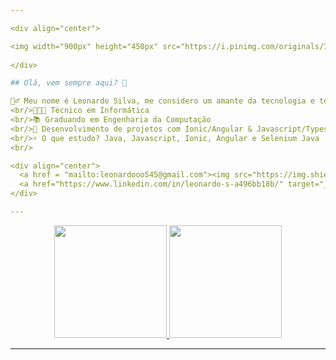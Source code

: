 ```yaml
---

<div align="center">

<img width="900px" height="450px" src="https://i.pinimg.com/originals/7a/9e/eb/7a9eeb4fa972a27c412e6a114386115b.jpg">
  
</div>

## Olá, vem sempre aqui? 🚀

🙋‍♂️ Meu nome é Leonardo Silva, me considero um amante da tecnologia e tento a cada dia aprender coisas novas...
<br/>👨🏽‍💻 Técnico em Informática
<br/>📚 Graduando em Engenharia da Computação
<br/>🔧 Desenvolvimento de projetos com Ionic/Angular & Javascript/Typescript, Automação de Testes (Selenium WebDriver)
<br/>⚡️ O que estudo? Java, Javascript, Ionic, Angular e Selenium Java
<br/>

<div align="center">
  <a href = "mailto:leonardooo545@gmail.com"><img src="https://img.shields.io/badge/-Gmail-c14438?style=for-the-badge&logo=Gmail&logoColor=white" target="_blank"></a>
  <a href="https://www.linkedin.com/in/leonardo-s-a496bb18b/" target="_blank"><img src="https://img.shields.io/badge/-LinkedIn-%230077B5?style=for-the-badge&logo=linkedin&logoColor=white" target="_blank"></a> 
</div>

---
```


<div align="center">
  <a href="https://github.com/leonardo16silva12">
  <img height="180em" src="https://github-readme-stats.vercel.app/api?username=leonardo16silva12&show_icons=true&theme=dark&include_all_commits=true&count_private=true"/>
    <img height="180em" src="https://github-readme-stats.vercel.app/api/top-langs/?username=CarlosEduardoArtioli&layout=compact&show_icons=true&theme=dark" />
</div>

---


